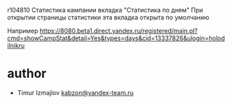 r104810
Статистика кампании вкладка "Статистика по дням"
При открытии страницы статистики эта вкладка открыта по умолчанию

Например https://8080.beta1.direct.yandex.ru/registered/main.pl?cmd=showCampStat&detail=Yes&types=days&cid=13337826&ulogin=holodilnikru

# author
* Timur Izmajlov kabzon@yandex-team.ru
